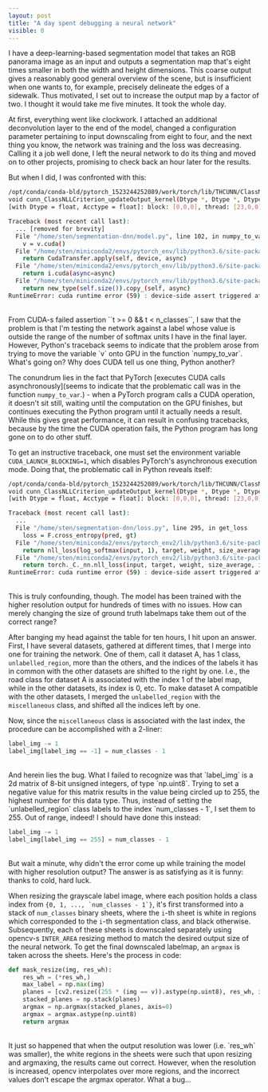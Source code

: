```yaml
---
layout: post
title: "A day spent debugging a neural network"
visible: 0
---
```


I have a deep-learning-based segmentation model that takes an RGB panorama image as an input and outputs a segmentation map that's eight times smaller in both the width and height dimensions. This coarse output gives a reasonably good general overview of the scene, but is insufficient when one wants to, for example, precisely delineate the edges of a sidewalk. Thus motivated, I set out to increase the output map by a factor of two. I thought it would take me five minutes. It took the whole day.

At first, everything went like clockwork. I attached an additional deconvolution layer to the end of the model, changed a configuration parameter pertaining to input downscaling from eight to four, and the next thing you know, the network was training and the loss was decreasing. Calling it a job well done, I left the neural network to do its thing and moved on to other projects, promising to check back an hour later for the results.

But when I did, I was confronted with this:

```bash
/opt/conda/conda-bld/pytorch_1523244252089/work/torch/lib/THCUNN/ClassNLLCriterion.cu:101: 
void cunn_ClassNLLCriterion_updateOutput_kernel(Dtype *, Dtype *, Dtype *, long *, Dtype *, int, int, int, int, long) 
[with Dtype = float, Acctype = float]: block: [0,0,0], thread: [23,0,0] Assertion `t >= 0 && t < n_classes` failed.

Traceback (most recent call last):
  ... [removed for brevity]
  File "/home/sten/segmentation-dnn/model.py", line 102, in numpy_to_var
    v = v.cuda()
  File "/home/sten/miniconda2/envs/pytorch_env/lib/python3.6/site-packages/torch/autograd/variable.py", line 298, in cuda
    return CudaTransfer.apply(self, device, async)
  File "/home/sten/miniconda2/envs/pytorch_env/lib/python3.6/site-packages/torch/autograd/_functions/tensor.py", line 201, in forward
    return i.cuda(async=async)
  File "/home/sten/miniconda2/envs/pytorch_env/lib/python3.6/site-packages/torch/_utils.py", line 69, in _cuda
    return new_type(self.size()).copy_(self, async)
RuntimeError: cuda runtime error (59) : device-side assert triggered at /opt/conda/conda-bld/pytorch_1523244252089/work/torch/lib/THC/generic/THCTensorCopy.c:21
```
<br>
From CUDA-s failed assertion ``t >= 0 && t < n_classes``, I saw that the problem is that I'm testing the network against a label whose value is outside the range of the number of softmax units I have in the final layer. However, Python's traceback seems to indicate that the problem arose from trying to move the variable `v` onto GPU in the function `numpy_to_var`. What's going on? Why does CUDA tell us one thing, Python another?

The conundrum lies in the fact that PyTorch [executes CUDA calls asynchronously](seems to indicate that the problematic call was in the function `numpy_to_var`.) - when a PyTorch program calls a CUDA operation, it doesn't sit still, waiting until the computation on the GPU finishes, but continues executing the Python program until it actually needs a result. While this gives great performance, it can result in confusing tracebacks, because by the time the CUDA operation fails, the Python program has long gone on to do other stuff.

To get an instructive traceback, one must set the environment variable `CUDA_LAUNCH_BLOCKING=1`, which disables PyTorch's asynchronous execution mode. Doing that, the problematic call in Python reveals itself:

```bash
/opt/conda/conda-bld/pytorch_1523244252089/work/torch/lib/THCUNN/ClassNLLCriterion.cu:101: 
void cunn_ClassNLLCriterion_updateOutput_kernel(Dtype *, Dtype *, Dtype *, long *, Dtype *, int, int, int, int, long) 
[with Dtype = float, Acctype = float]: block: [0,0,0], thread: [23,0,0] Assertion `t >= 0 && t < n_classes` failed.

Traceback (most recent call last):
  ...
  File "/home/sten/segmentation-dnn/loss.py", line 295, in get_loss
    loss = F.cross_entropy(pred, gt)
  File "/home/sten/miniconda2/envs/pytorch_env2/lib/python3.6/site-packages/torch/nn/functional.py", line 1161, in cross_entropy
    return nll_loss(log_softmax(input, 1), target, weight, size_average, ignore_index, reduce)
  File "/home/sten/miniconda2/envs/pytorch_env2/lib/python3.6/site-packages/torch/nn/functional.py", line 1052, in nll_loss
    return torch._C._nn.nll_loss(input, target, weight, size_average, ignore_index, reduce)
RuntimeError: cuda runtime error (59) : device-side assert triggered at /opt/conda/conda-bld/pytorch_1523244252089/work/torch/lib/THCUNN/generic/ClassNLLCriterion.cu:113
```
<br>
This is truly confounding, though. The model has been trained with the higher resolution output for hundreds of times with no issues. How can merely changing the size of ground truth labelmaps take them out of the correct range?

After banging my head against the table for ten hours, I hit upon an answer. First, I have several datasets, gathered at different times, that I merge into one for training the network. One of them, call it dataset A, has 1 class, `unlabelled_region`, more than the others, and the indices of the labels it has in common with the other datasets are shifted to the right by one. I.e., the road class for dataset A is associated with the index 1 of the label map, while in the other datasets, its index is 0, etc. To make dataset A compatible with the other datasets, I merged the `unlabelled_region` with the `miscellaneous` class, and shifted all the indices left by one. 

Now, since the `miscellaneous` class is associated with the last index, the procedure can be accomplished with a 2-liner:
```python
label_img -= 1
label_img[label_img == -1] = num_classes - 1
```
<br>
And herein lies the bug. What I failed to recognize was that `label_img` is a 2d matrix of 8-bit unsigned integers, of type `np.uint8`. Trying to set a negative value for this matrix results in the value being circled up to 255, the highest number for this data type. Thus, instead of setting the `unlabelled_region` class labels to the index `num_classes - 1`, I set them to 255. Out of range, indeed! I should have done this instead:

```python
label_img -= 1
label_img[label_img == 255] = num_classes - 1
```
<br>
But wait a minute, why didn't the error come up while training the model with higher resolution output? The answer is as satisfying as it is funny: thanks to cold, hard luck.

When resizing the grayscale label image, where each position holds a class index from ``{0, 1, ..., `num_classes - 1`}``, it's first transformed into a stack of `num_classes` binary sheets, where the `i`-th sheet is white in regions which corresponded to the `i`-th segmentation class, and black otherwise. Subsequently, each of these sheets is downscaled separately using opencv-s `INTER_AREA` resizing method to match the desired output size of the neural network. To get the final downscaled labelmap, an `argmax` is taken across the sheets. Here's the process in code:

```python
def mask_resize(img, res_wh):
    res_wh = (*res_wh,)
    max_label = np.max(img)
    planes = [cv2.resize((255 * (img == v)).astype(np.uint8), res_wh, interpolation=cv2.INTER_AREA) for v in range(max_label+1)]
    stacked_planes = np.stack(planes)
    argmax = np.argmax(stacked_planes, axis=0)
    argmax = argmax.astype(np.uint8)
    return argmax
```
<br>
It just so happened that when the output resolution was lower (i.e. `res_wh` was smaller), the white regions in the sheets were such that upon resizing and argmaxing, the results came out correct. However, when the resolution is increased, opencv interpolates over more regions, and the incorrect values don't escape the argmax operator. What a bug...

